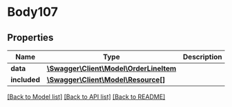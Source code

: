 # Body107

## Properties
Name | Type | Description | Notes
------------ | ------------- | ------------- | -------------
**data** | [**\Swagger\Client\Model\OrderLineItem**](OrderLineItem.md) |  | [optional] 
**included** | [**\Swagger\Client\Model\Resource[]**](Resource.md) |  | [optional] 

[[Back to Model list]](../../README.md#documentation-for-models) [[Back to API list]](../../README.md#documentation-for-api-endpoints) [[Back to README]](../../README.md)

